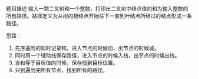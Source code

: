 题目描述
输入一颗二叉树和一个整数，打印出二叉树中结点值的和为输入整数的所有路径。路径定义为从树的根结点开始往下一直到叶结点所经过的结点形成一条路径。

思路：
1. 先序遍历的同时记录和。进入节点的时候加，出节点的时候减。
2. 同时用一个辅助栈保存路径，进入节点的时候入栈，出节点的时候出栈。
3. 当和等于目标值的时候，保存栈到目标位置。
4. 只到遍历完所有节点，找到所有的路径。
